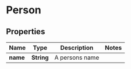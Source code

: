 

# Person


## Properties

| Name | Type | Description | Notes |
|------------ | ------------- | ------------- | -------------|
|**name** | **String** | A persons name |  |



